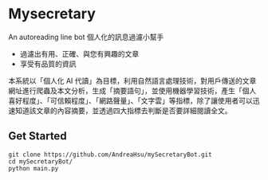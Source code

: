 # Mysecretary
An autoreading line bot 個人化的訊息過濾小幫手
- 過濾出有用、正確、與您有興趣的文章
- 享受有品質的資訊

本系統以「個人化 AI 代讀」為目標，利用自然語言處理技術，對用戶傳送的文章網址進行爬蟲及本文分析，生成「摘要語句」，並使用機器學習技術，產生「個人喜好程度」、「可信賴程度」、「網路聲量」、「文字雲」等指標，除了讓使用者可以迅速知道該文章的內容摘要，並透過四大指標去判斷是否要詳細閱讀全文。

## Get Started
```
git clone https://github.com/AndreaHsu/mySecretaryBot.git  
cd mySecretaryBot/  
python main.py
````